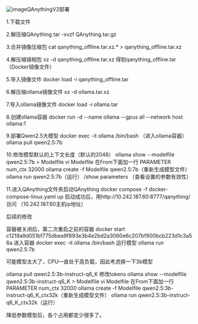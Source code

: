 ![image](https://github.com/user-attachments/assets/771bcc87-4cb9-4e4a-b16a-896419b88881)QAnythingV2部署

1.下载文件

2.解压缩QAnything
tar -xvzf QAnything.tar.gz

3.合并镜像压缩包
cat qanything_offline.tar.xz.* > qanything_offline.tar.xz

4.解压缩镜相包
xz -d qanything_offline.tar.xz
得到qanything_offline.tar（Docker镜像文件）

5.导入镜像文件
docker load -i qanything_offline.tar

6.解压缩ollama镜像文件
xz -d ollama.tar.xz

7.导入ollama镜像文件
docker load -i ollama.tar

8.创建ollama容器
docker run -d --name ollama --gpus all --network host ollama:1

9.部署Qwen2.5大模型
docker exec -it ollama /bin/bash  （进入ollama容器）
ollama pull qwen2.5:7b

10.修改模型默认的上下文长度（默认的2048）
ollama show --modelfile qwen2.5:7b > Modelfile
vi Modelfile
在From下面加一行
PARAMETER num_ctx 32000
ollama create -f Modelfile qwen2.5:7b（重新生成模型文件）
ollama run qwen2.5:7b（运行）
/show parameters （查看设置的参数有效性）

11.进入QAnything文件夹启动QAnything
docker compose -f docker-compose-linux.yaml up
启动成功后，用http://10.242.187.60:8777/qanything/ 访问 （10.242.187.60主机ip地址）


后续的修改


容器被关闭后，第二次重启之前的容器
docker start c1219a9d051bf775dbea9f893e3b4e2bd2a3060e6c207bf900bcb223d1c3a56a
进入容器
docker exec -it ollama /bin/bash
运行模型
ollama run qwen2.5:7b

可能模型太大了，CPU一直处于高负载，因此考虑换一下3b模型

ollama pull qwen2.5:3b-instruct-q6_K
修改tokens
ollama show --modelfile qwen2.5:3b-instruct-q6_K > Modelfile
vi Modelfile
在From下面加一行
PARAMETER num_ctx 32000
ollama create -f Modelfile qwen2.5:3b-instruct-q6_K_ctx32k（重新生成模型文件）
ollama run qwen2.5:3b-instruct-q6_K_ctx32k（运行）

降低参数模型后，各个占用都变少很多了。

